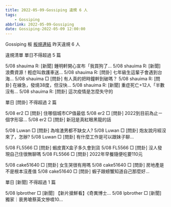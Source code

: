 ```yaml
---
title: 2022-05-09-Gossiping 違規 6 人
tags:
    - Gossiping
abbrlink: 2022-05-09-Gossiping
date: Gossiping-2022-05-09 12:00:00
---
```

Gossiping 板 [板規連結](https://www.ptt.cc/bbs/Gossiping/M.1637425085.A.07D.html)
昨天違規 6 人
<!-- more -->

違規清單
單日不得超過 5 篇

5/08 shauima R: [新聞] 鍾明軒開心宣布「我買狗了…
5/08 shauima R: [新聞] 浪費資源！輕症叫救護車送…
5/08 shauima R: [問卦] 七年級生這輩子會遇到台海…
5/08 shauima □ [問卦] 有人真的把時鐘幹到破嗎？
5/08 shauima R: [問卦] 在線急，發燒38度，但沒快…
5/08 shauima R: [新聞] 重症死亡+12人「半數沒有…
5/08 shauima R: [問卦] 這次疫情是怎麼失守的

單日 [問卦] 不得超過 2 篇

5/08 er2 □ [問卦] 住哪個城市CP值最低
5/08 er2 □ [問卦] 2022到目前為止ㄧ個字形容…
5/08 er2 □ [問卦] 新冠是真紅眼黑龍的話

5/08 Luwan □ [問卦] 為啥渣男都不缺女人?
5/08 Luwan □ [問卦] 炮友說月經沒來了，怎辦?
5/08 Luwan □ [問卦] 有什麼工作是可以跟妹子聊…

5/08 FL5566 □ [問卦] 蝦皮賣X盒子多久會到貨
5/08 FL5566 □ [問卦] 沒人發現自己住很無聊嗎
5/08 FL5566 □ [問卦] 2022年早餐隨便吃要110元

5/08 cake51640 □ [問卦] 女生哭很有用嗎
5/08 cake51640 □ [問卦] 房地產是不是根本沒產值
5/08 cake51640 □ [問卦] 蝦子跟螃蟹知道自己那麼好…

單日 [新聞] 不得超過 1 篇

5/08 lpbrother □ [新聞] 【新片搶鮮看】《奇異博士…
5/08 lpbrother □ [新聞] 獨家｜衰男嗆蔡英文慘噴10…